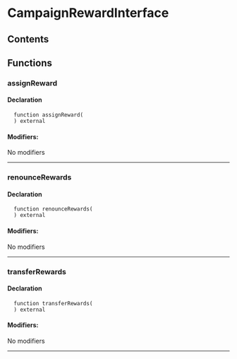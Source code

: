 # CampaignRewardInterface





## Contents
<!-- START doctoc -->
<!-- END doctoc -->




## Functions

### assignReward


#### Declaration
```solidity
  function assignReward(
  ) external
```

#### Modifiers:
No modifiers


---  
### renounceRewards


#### Declaration
```solidity
  function renounceRewards(
  ) external
```

#### Modifiers:
No modifiers


---  
### transferRewards


#### Declaration
```solidity
  function transferRewards(
  ) external
```

#### Modifiers:
No modifiers


---  


